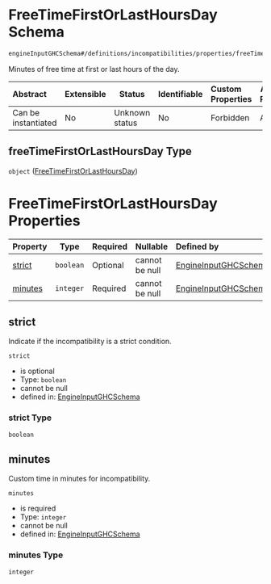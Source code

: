 # FreeTimeFirstOrLastHoursDay Schema

```txt
engineInputGHCSchema#/definitions/incompatibilities/properties/freeTimeFirstOrLastHoursDay
```

Minutes of free time at first or last hours of the day.


| Abstract            | Extensible | Status         | Identifiable | Custom Properties | Additional Properties | Access Restrictions | Defined In                                                         |
| :------------------ | ---------- | -------------- | ------------ | :---------------- | --------------------- | ------------------- | ------------------------------------------------------------------ |
| Can be instantiated | No         | Unknown status | No           | Forbidden         | Allowed               | none                | [ghc.schema.json\*](../out/ghc.schema.json "open original schema") |

## freeTimeFirstOrLastHoursDay Type

`object` ([FreeTimeFirstOrLastHoursDay](ghc-definitions-incompatibilities-properties-freetimefirstorlasthoursday.md))

# FreeTimeFirstOrLastHoursDay Properties

| Property            | Type      | Required | Nullable       | Defined by                                                                                                                                                                                                                             |
| :------------------ | --------- | -------- | -------------- | :------------------------------------------------------------------------------------------------------------------------------------------------------------------------------------------------------------------------------------- |
| [strict](#strict)   | `boolean` | Optional | cannot be null | [EngineInputGHCSchema](ghc-definitions-incompatibilities-properties-freetimefirstorlasthoursday-properties-strict.md "engineInputGHCSchema#/definitions/incompatibilities/properties/freeTimeFirstOrLastHoursDay/properties/strict")   |
| [minutes](#minutes) | `integer` | Required | cannot be null | [EngineInputGHCSchema](ghc-definitions-incompatibilities-properties-freetimefirstorlasthoursday-properties-minutes.md "engineInputGHCSchema#/definitions/incompatibilities/properties/freeTimeFirstOrLastHoursDay/properties/minutes") |

## strict

Indicate if the incompatibility is a strict condition.


`strict`

-   is optional
-   Type: `boolean`
-   cannot be null
-   defined in: [EngineInputGHCSchema](ghc-definitions-incompatibilities-properties-freetimefirstorlasthoursday-properties-strict.md "engineInputGHCSchema#/definitions/incompatibilities/properties/freeTimeFirstOrLastHoursDay/properties/strict")

### strict Type

`boolean`

## minutes

Custom time in minutes for incompatibility.


`minutes`

-   is required
-   Type: `integer`
-   cannot be null
-   defined in: [EngineInputGHCSchema](ghc-definitions-incompatibilities-properties-freetimefirstorlasthoursday-properties-minutes.md "engineInputGHCSchema#/definitions/incompatibilities/properties/freeTimeFirstOrLastHoursDay/properties/minutes")

### minutes Type

`integer`
